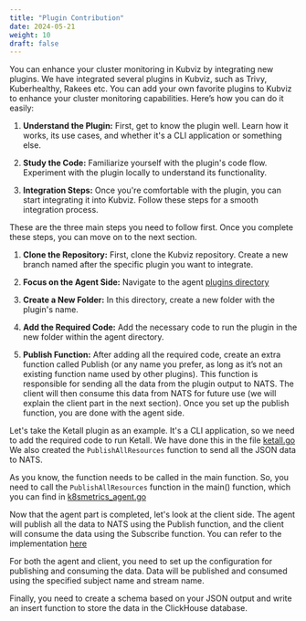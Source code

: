 ```yaml
---
title: "Plugin Contribution"
date: 2024-05-21
weight: 10
draft: false
---
```


You can enhance your cluster monitoring in Kubviz by integrating new plugins. We have integrated several plugins in Kubviz, such as Trivy, Kuberhealthy, Rakees etc. You can add your own favorite plugins to Kubviz to enhance your cluster monitoring capabilities. Here’s how you can do it easily:

1. **Understand the Plugin:** First, get to know the plugin well. Learn how it works, its use cases, and whether it's a CLI application or something else.

2. **Study the Code:** Familiarize yourself with the plugin's code flow. Experiment with the plugin locally to understand its functionality.

3. **Integration Steps:** Once you're comfortable with the plugin, you can start integrating it into Kubviz. Follow these steps for a smooth integration process.

These are the three main steps you need to follow first. Once you complete these steps, you can move on to the next section.

1. **Clone the Repository:** First, clone the Kubviz repository. Create a new branch named after the specific plugin you want to integrate.

2. **Focus on the Agent Side:** Navigate to the agent [plugins directory](https://github.com/intelops/kubviz/tree/main/agent/kubviz/plugins)

3. **Create a New Folder:** In this directory, create a new folder with the plugin's name.

4. **Add the Required Code:** Add the necessary code to run the plugin in the new folder within the agent directory.

5. **Publish Function:** After adding all the required code, create an extra function called Publish (or any name you prefer, as long as it’s not an existing function name used by other plugins). This function is responsible for sending all the data from the plugin output to NATS. The client will then consume this data from NATS for future use (we will explain the client part in the next section). Once you set up the publish function, you are done with the agent side.

Let's take the Ketall plugin as an example. It's a CLI application, so we need to add the required code to run Ketall. We have done this in the file [ketall.go](https://github.com/intelops/kubviz/blob/main/agent/kubviz/plugins/ketall/ketall.go) We also created the `PublishAllResources` function to send all the JSON data to NATS.

As you know, the function needs to be called in the main function. So, you need to call the `PublishAllResources` function in the main() function, which you can find in [k8smetrics_agent.go](https://github.com/intelops/kubviz/blob/main/agent/kubviz/k8smetrics_agent.go)

Now that the agent part is completed, let's look at the client side. The agent will publish all the data to NATS using the Publish function, and the client will consume the data using the Subscribe function. You can refer to the implementation [here](https://github.com/intelops/kubviz/blob/main/client/pkg/clients/kubviz_client.go)

For both the agent and client, you need to set up the configuration for publishing and consuming the data. Data will be published and consumed using the specified subject name and stream name.


Finally, you need to create a schema based on your JSON output and write an insert function to store the data in the ClickHouse database.